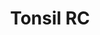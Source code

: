 ---
title: Tonsil RC
layout: osd-exhibit
paper: config-rarecyte
figure: 20200422-tonsil-rc-ashlar
---